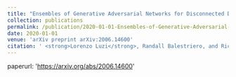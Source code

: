```yaml
---
title: "Ensembles of Generative Adversarial Networks for Disconnected Data"
collection: publications
permalink: /publication/2020-01-01-Ensembles-of-Generative-Adversarial-Networks-for-Disconnected-Data
date: 2020-01-01
venue: 'arXiv preprint arXiv:2006.14600'
citation: ' <strong>Lorenzo Luzi</strong>, Randall Balestriero, and Richard G. Baraniuk. <a href="https://arxiv.org/abs/2006.14600">Ensembles of Generative Adversarial Networks for Disconnected Data</a>. arXiv preprint arXiv:2006.14600, 2020.'
---
```

paperurl: 'https://arxiv.org/abs/2006.14600'